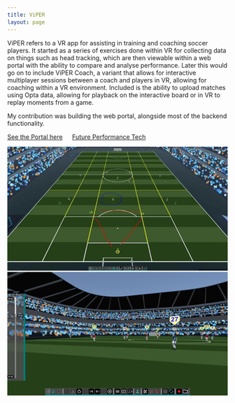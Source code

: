 ```yaml
---
title: ViPER
layout: page
---
```


ViPER refers to a VR app for assisting in training and coaching soccer players. It started as a series of exercises
done within VR for collecting data on things such as head tracking, which are then viewable within a web portal with
the ability to compare and analyse performance. Later this would go on to include ViPER Coach, a variant that allows
for interactive multiplayer sessions between a coach and players in VR, allowing for coaching within a VR environment.
Included is the ability to upload matches using Opta data, allowing for playback on the interactive board or in VR to
replay moments from a game.

My contribution was building the web portal, alongside most of the backend functionality.

[See the Portal here](https://portal.futureperformance.tech/)
&emsp;
[Future Performance Tech](https://futureperformance.tech/)

![viper-coach](/assets/img/work/viper/viper-coach.png)
![viper-coach2](/assets/img/work/viper/viper-coach2.png)
